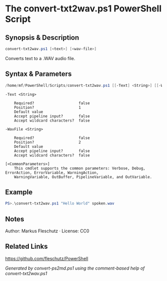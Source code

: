# The convert-txt2wav.ps1 PowerShell Script

## Synopsis & Description
```powershell
convert-txt2wav.ps1 [<text>] [<wav-file>]
```

Converts text to a .WAV audio file.

## Syntax & Parameters
```powershell
/home/mf/PowerShell/Scripts/convert-txt2wav.ps1 [[-Text] <String>] [[-WavFile] <String>] [<CommonParameters>]
```

```
-Text <String>
    
    Required?                    false
    Position?                    1
    Default value                
    Accept pipeline input?       false
    Accept wildcard characters?  false
```

```
-WavFile <String>
    
    Required?                    false
    Position?                    2
    Default value                
    Accept pipeline input?       false
    Accept wildcard characters?  false
```

```
[<CommonParameters>]
    This cmdlet supports the common parameters: Verbose, Debug, ErrorAction, ErrorVariable, WarningAction, 
    WarningVariable, OutBuffer, PipelineVariable, and OutVariable.
```

## Example
```powershell
PS>.\convert-txt2wav.ps1 "Hello World" spoken.wav
```


## Notes
Author: Markus Fleschutz · License: CC0

## Related Links
https://github.com/fleschutz/PowerShell

*Generated by convert-ps2md.ps1 using the comment-based help of convert-txt2wav.ps1*
